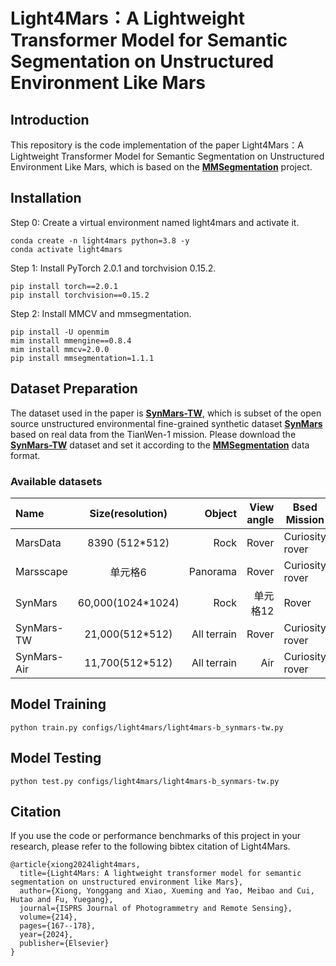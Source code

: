 # Light4Mars：A Lightweight Transformer Model for Semantic Segmentation on Unstructured Environment Like Mars

## Introduction
This repository is the code implementation of the paper Light4Mars：A Lightweight Transformer Model for Semantic Segmentation on Unstructured Environment Like Mars, which is based on the [**MMSegmentation**](https://github.com/open-mmlab/mmsegmentation) project.

## Installation

Step 0: Create a virtual environment named light4mars and activate it.
```
conda create -n light4mars python=3.8 -y
conda activate light4mars
```

Step 1: Install PyTorch 2.0.1 and torchvision 0.15.2.
```
pip install torch==2.0.1
pip install torchvision==0.15.2
```

Step 2: Install MMCV and mmsegmentation.
```
pip install -U openmim
mim install mmengine==0.8.4
mim install mmcv=2.0.0
pip install mmsegmentation=1.1.1
```

## Dataset Preparation
The dataset used in the paper is [**SynMars-TW**](https://github.com/CVIR-Lab/SynMars/tree/SynMars-TW), which is subset of the open source unstructured environmental fine-grained synthetic dataset [**SynMars**](https://github.com/CVIR-Lab/SynMars) based on real data from the TianWen-1 mission. Please download the [**SynMars-TW**](https://github.com/CVIR-Lab/SynMars/tree/SynMars-TW) dataset and set it according to the [**MMSegmentation**](https://github.com/open-mmlab/mmsegmentation) data format.
### Available datasets
| Name | Size(resolution) | Object | View angle | Bsed Mission |
| :--------- | :---------:  | ---------: | ---------: |--------- |
| MarsData    | 8390 (512*512)      | Rock  | Rover  | Curiosity rover  |
| Marsscape    | 单元格6      | Panorama     | Rover   | Curiosity rover  |
| SynMars    | 60,000(1024*1024)     | Rock   | 单元格12  | Rover  |
| SynMars-TW   | 21,000(512*512)     | All terrain    | Rover | Curiosity rover  |
| SynMars-Air   | 11,700(512*512)  | All terrain    | Air  | Curiosity rover  |
## Model Training
```
python train.py configs/light4mars/light4mars-b_synmars-tw.py
```
## Model Testing
```
python test.py configs/light4mars/light4mars-b_synmars-tw.py
```
## Citation

If you use the code or performance benchmarks of this project in your research, please refer to the following bibtex citation of Light4Mars.
```
@article{xiong2024light4mars,
  title={Light4Mars: A lightweight transformer model for semantic segmentation on unstructured environment like Mars},
  author={Xiong, Yonggang and Xiao, Xueming and Yao, Meibao and Cui, Hutao and Fu, Yuegang},
  journal={ISPRS Journal of Photogrammetry and Remote Sensing},
  volume={214},
  pages={167--178},
  year={2024},
  publisher={Elsevier}
}
```


